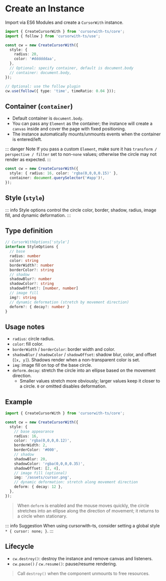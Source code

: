 # Create an Instance

Import via ES6 Modules and create a `CursorWith` instance.

```ts
import { CreateCursorWith } from 'cursorwith-ts/core';
import { follow } from 'cursorwith-ts/use';

const cw = new CreateCursorWith({
  style: {
    radius: 20,
    color: '#ddddddaa',
  },
  // Optional: specify container, default is document.body
  // container: document.body,
});

// Optional: use the follow plugin
cw.use(follow({ type: 'time', timeRatio: 0.04 }));
```

## Container (`container`)

- Default container is `document.body`.
- You can pass any `Element` as the container; the instance will create a `canvas` inside and cover the page with fixed positioning.
- The instance automatically mounts/unmounts events when the container is entered/left.

::: danger Note
If you pass a custom `Element`, make sure it has `transform / perspective / filter` set to non-`none` values; otherwise the circle may not render as expected.
:::

```ts
const cw = new CreateCursorWith({
  style: { radius: 16, color: 'rgba(0,0,0,0.15)' },
  container: document.querySelector('#app')!,
});
```

## Style (`style`)

::: info
Style options control the circle color, border, shadow, radius, image fill, and dynamic deformation.
:::

## Type definition

```ts
// CursorWithOptions['style']
interface StyleOptions {
  // base
  radius: number
  color: string
  borderWidth?: number
  borderColor?: string
  // shadow
  shadowBlur?: number
  shadowColor?: string
  shadowOffset?: [number, number]
  // image fill
  img?: string
  // dynamic deformation (stretch by movement direction)
  deform?: { decay?: number }
}
```

## Usage notes

- `radius`: circle radius.
- `color`: fill color.
- `borderWidth` / `borderColor`: border width and color.
- `shadowBlur` / `shadowColor` / `shadowOffset`: shadow blur, color, and offset (`[x, y]`). Shadows render when a non-transparent color is set.
- `img`: image fill on top of the base circle.
- `deform.decay`: stretch the circle into an ellipse based on the movement direction.
  - Smaller values stretch more obviously; larger values keep it closer to a circle. `0` or omitted disables deformation.

## Example
```ts
import { CreateCursorWith } from 'cursorwith-ts/core';

const cw = new CreateCursorWith({
  style: {
    // base appearance
    radius: 16,
    color: 'rgba(0,0,0,0.12)',
    borderWidth: 2,
    borderColor: '#000',
    // shadow
    shadowBlur: 20,
    shadowColor: 'rgba(0,0,0,0.35)',
    shadowOffset: [2, 4],
    // image fill (optional)
    img: '/assets/cursor.png',
    // dynamic deformation: stretch along movement direction
    deform: { decay: 12 },
  },
});
```

> When `deform` is enabled and the mouse moves quickly, the circle stretches into an ellipse along the direction of movement; it returns to a circle when stationary.

::: info Suggestion
When using cursorwith-ts, consider setting a global style `* { cursor: none; }`.
:::

## Lifecycle

- `cw.destroy()`: destroy the instance and remove canvas and listeners.
- `cw.pause()` / `cw.resume()`: pause/resume rendering.

> Call `destroy()` when the component unmounts to free resources.